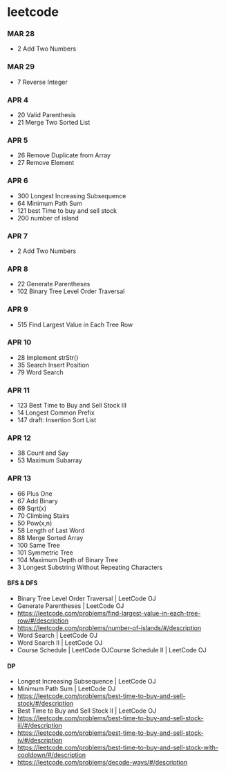 # leetcode
### MAR 28
* 2 Add Two Numbers

### MAR 29
* 7 Reverse Integer

### APR 4
* 20 Valid Parenthesis
* 21 Merge Two Sorted List

### APR 5
* 26 Remove Duplicate from Array
* 27 Remove Element

### APR 6
* 300 Longest Increasing Subsequence
* 64 Minimum Path Sum
* 121 best Time to buy and sell stock
* 200 number of island

###  APR 7
* 2 Add Two Numbers

### APR 8
* 22 Generate Parentheses
* 102 Binary Tree Level Order Traversal

### APR 9
* 515 Find Largest Value in Each Tree Row

### APR 10
* 28 Implement strStr()
* 35 Search Insert Position
* 79 Word Search

### APR 11
* 123 Best Time to Buy and Sell Stock III
* 14 Longest Common Prefix
* 147 draft: Insertion Sort List

### APR 12
* 38 Count and Say
* 53 Maximum Subarray

### APR 13
* 66 Plus One
* 67 Add Binary
* 69 Sqrt(x)
* 70 Climbing Stairs
* 50 Pow(x,n)
* 58 Length of Last Word
* 88 Merge Sorted Array
* 100 Same Tree
* 101 Symmetric Tree
* 104 Maximum Depth of Binary Tree
* 3 Longest Substring Without Repeating Characters

#### BFS & DFS
* Binary Tree Level Order Traversal | LeetCode OJ
* Generate Parentheses | LeetCode OJ
* https://leetcode.com/problems/find-largest-value-in-each-tree-row/#/description
* https://leetcode.com/problems/number-of-islands/#/description
* Word Search | LeetCode OJ
* Word Search II | LeetCode OJ
* Course Schedule | LeetCode OJCourse Schedule II | LeetCode OJ

#### DP
* Longest Increasing Subsequence | LeetCode OJ
* Minimum Path Sum | LeetCode OJ
* https://leetcode.com/problems/best-time-to-buy-and-sell-stock/#/description
* Best Time to Buy and Sell Stock II | LeetCode OJ
* https://leetcode.com/problems/best-time-to-buy-and-sell-stock-iii/#/description
* https://leetcode.com/problems/best-time-to-buy-and-sell-stock-iv/#/description
* https://leetcode.com/problems/best-time-to-buy-and-sell-stock-with-cooldown/#/description
* https://leetcode.com/problems/decode-ways/#/description
